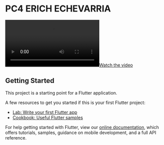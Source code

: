 # PC4 ERICH ECHEVARRIA

[![Watch the video](https://github.com/0x4572696368/PC4/blob/main/assets/demo.mp4?raw=true)](https://github.com/0x4572696368/PC4/blob/main/assets/demo.mp4?raw=true)

## Getting Started

This project is a starting point for a Flutter application.

A few resources to get you started if this is your first Flutter project:

- [Lab: Write your first Flutter app](https://flutter.dev/docs/get-started/codelab)
- [Cookbook: Useful Flutter samples](https://flutter.dev/docs/cookbook)

For help getting started with Flutter, view our
[online documentation](https://flutter.dev/docs), which offers tutorials,
samples, guidance on mobile development, and a full API reference.
